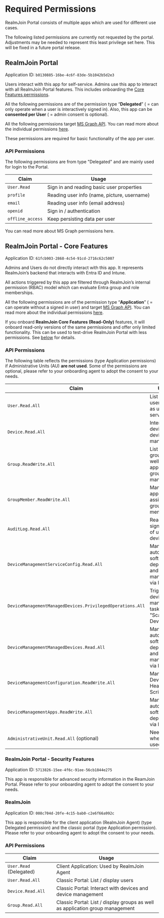 # Required Permissions

RealmJoin Portal consists of multiple apps which are used for different use cases.

The following listed permissions are currently not requested by the portal. Adjustments may be needed to represent this least privilege set here. This will be fixed in a future portal release.&#x20;

## RealmJoin Portal

Application ID: `b0130885-16be-4c6f-83de-5b1042b5d2e3`

Users interact with this app for self-service. Admins use this app to interact with all RealmJoin Portal features. This includes onboarding the [Core Features permissions](required-permissions.md#api-permissions-1).

All the following permissions are of the permission type “**Delegated**” ( = can only operate when a user is interactively signed in). Also, this app can be **consented per User** ( = admin consent is optional).

All the following permissions target [MS Graph API](https://docs.microsoft.com/en-us/graph/api/overview?view=graph-rest-1.0). You can read more about the individual permissions [here](https://docs.microsoft.com/en-us/graph/permissions-reference).

These permissions are required for basic functionality of the app per user.

### API Permissions

The following permissions are from type "Delegated" and are mainly used for login to the Portal.

| Claim            | Usage                                       |
| ---------------- | ------------------------------------------- |
| `User.Read`      | Sign in and reading basic user properties   |
| `profile`        | Reading user info (name, picture, username) |
| `email`          | Reading user info (email address)           |
| `openid`         | Sign in / authentication                    |
| `offline_access` | Keep persisting data per user               |

You can read more about MS Graph permissions here.

## RealmJoin Portal - Core Features

Application ID: `61fcb903-2868-4c54-91cd-2716c62c5007`

Admins and Users do not directly interact with this app. It represents RealmJoin’s backend that interacts with Entra ID and Intune.

All actions triggered by this app are filtered through RealmJoin’s internal permission (RBAC) model which can evaluate Entra group and role memberships.

All the following permissions are of the permission type “**Application**” ( = can operate without a signed in user) and target [MS Graph API](https://docs.microsoft.com/en-us/graph/api/overview?view=graph-rest-1.0). You can read more about the individual permissions [here](https://docs.microsoft.com/en-us/graph/permissions-reference).

If you onboard **RealmJoin Core Features (Read-Only)** features, it will onboard read-only versions of the same permissions and offer only limited functionality. This can be used to test-drive RealmJoin Portal with less permissions. See [below](required-permissions.md#realmjoin-portal-core-features-1) for details.

### API Permissions

The following table reflects the permissions (type Application permissions) if Administrative Units (AU) **are not used**. Some of the permissions are optional, please refer to your onboarding agent to adopt the consent to your needs.

| Claim                                                     | Usage                                                                  |
| --------------------------------------------------------- | ---------------------------------------------------------------------- |
| `User.Read.All`                                           | List / display users as well as user self-services                     |
| `Device.Read.All`                                         | Interact with devices and device management                            |
| `Group.ReadWrite.All`                                     | List / display groups as well as application group management          |
| `GroupMember.ReadWrite.All`                               | Manage application assignment group memberships                        |
| `AuditLog.Read.All`                                       | Read last sign-in date of users and devices                            |
| `DeviceManagementServiceConfig.Read.All`                  | Manage / automate software deployment and device management via Intune |
| `DeviceManagementManagedDevices.PrivilegedOperations.All` | Trigger device management tasks like "Scan Device"                     |
| `DeviceManagementManagedDevices.Read.All`                 | Manage / automate software deployment and device management via Intune |
| `DeviceManagementConfiguration.ReadWrite.All`             | Manage Device Health Scripts                                           |
| `DeviceManagementApps.ReadWrite.All`                      | Manage / automate software deployment via Intune                       |
| `AdministrativeUnit.Read.All` (optional)                  | Needed when AU are used.                                               |

### RealmJoin Portal - Security Features&#x20;

Application ID: `5713826-15ee-4f6c-91ee-56cb1844e275`

This app is responsible for advanced security information in the ReamJoin Portal. Please refer to your onboarding agent to adopt the consent to your needs.

### RealmJoin

Application ID: `008c704d-20fe-4c15-bab0-c2e6f66a992c`

This app is responsible for the client application (RealmJoin Agent) (type Delegated permission) and the classic portal (type Application permission). Please refer to your onboarding agent to adopt the consent to your needs.

### API Permissions

| Claim                   | Usage                                                                         |
| ----------------------- | ----------------------------------------------------------------------------- |
| `User.Read` (Delegated) | Client Application: Used by RealmJoin Agent                                   |
| `User.Read.All`         | Classic Portal: List / display users                                          |
| `Device.Read.All`       | Classic Portal: Interact with devices and device management                   |
| `Group.Read.All`        | Classic Portal: List / display groups as well as application group management |

